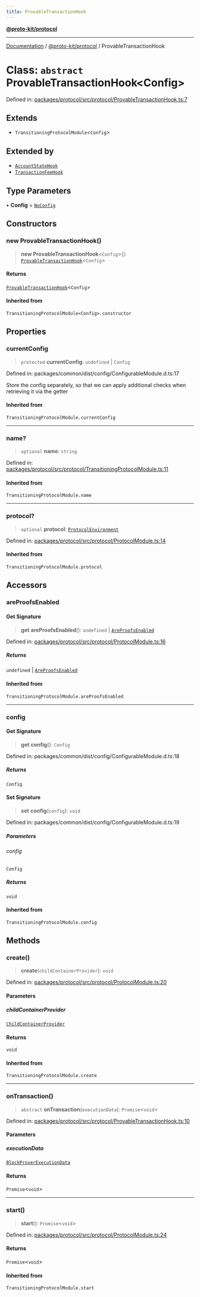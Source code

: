 ```yaml
---
title: ProvableTransactionHook
---
```


[**@proto-kit/protocol**](../README.md)

***

[Documentation](../../../README.md) / [@proto-kit/protocol](../README.md) / ProvableTransactionHook

# Class: `abstract` ProvableTransactionHook\<Config\>

Defined in: [packages/protocol/src/protocol/ProvableTransactionHook.ts:7](https://github.com/proto-kit/framework/blob/b953c754e500c62f01fbbd6d09adfb2f5577269d/packages/protocol/src/protocol/ProvableTransactionHook.ts#L7)

## Extends

- `TransitioningProtocolModule`\<`Config`\>

## Extended by

- [`AccountStateHook`](AccountStateHook.md)
- [`TransactionFeeHook`](../../library/classes/TransactionFeeHook.md)

## Type Parameters

• **Config** = [`NoConfig`](../../common/type-aliases/NoConfig.md)

## Constructors

### new ProvableTransactionHook()

> **new ProvableTransactionHook**\<`Config`\>(): [`ProvableTransactionHook`](ProvableTransactionHook.md)\<`Config`\>

#### Returns

[`ProvableTransactionHook`](ProvableTransactionHook.md)\<`Config`\>

#### Inherited from

`TransitioningProtocolModule<Config>.constructor`

## Properties

### currentConfig

> `protected` **currentConfig**: `undefined` \| `Config`

Defined in: packages/common/dist/config/ConfigurableModule.d.ts:17

Store the config separately, so that we can apply additional
checks when retrieving it via the getter

#### Inherited from

`TransitioningProtocolModule.currentConfig`

***

### name?

> `optional` **name**: `string`

Defined in: [packages/protocol/src/protocol/TransitioningProtocolModule.ts:11](https://github.com/proto-kit/framework/blob/b953c754e500c62f01fbbd6d09adfb2f5577269d/packages/protocol/src/protocol/TransitioningProtocolModule.ts#L11)

#### Inherited from

`TransitioningProtocolModule.name`

***

### protocol?

> `optional` **protocol**: [`ProtocolEnvironment`](../interfaces/ProtocolEnvironment.md)

Defined in: [packages/protocol/src/protocol/ProtocolModule.ts:14](https://github.com/proto-kit/framework/blob/b953c754e500c62f01fbbd6d09adfb2f5577269d/packages/protocol/src/protocol/ProtocolModule.ts#L14)

#### Inherited from

`TransitioningProtocolModule.protocol`

## Accessors

### areProofsEnabled

#### Get Signature

> **get** **areProofsEnabled**(): `undefined` \| [`AreProofsEnabled`](../../common/interfaces/AreProofsEnabled.md)

Defined in: [packages/protocol/src/protocol/ProtocolModule.ts:16](https://github.com/proto-kit/framework/blob/b953c754e500c62f01fbbd6d09adfb2f5577269d/packages/protocol/src/protocol/ProtocolModule.ts#L16)

##### Returns

`undefined` \| [`AreProofsEnabled`](../../common/interfaces/AreProofsEnabled.md)

#### Inherited from

`TransitioningProtocolModule.areProofsEnabled`

***

### config

#### Get Signature

> **get** **config**(): `Config`

Defined in: packages/common/dist/config/ConfigurableModule.d.ts:18

##### Returns

`Config`

#### Set Signature

> **set** **config**(`config`): `void`

Defined in: packages/common/dist/config/ConfigurableModule.d.ts:19

##### Parameters

###### config

`Config`

##### Returns

`void`

#### Inherited from

`TransitioningProtocolModule.config`

## Methods

### create()

> **create**(`childContainerProvider`): `void`

Defined in: [packages/protocol/src/protocol/ProtocolModule.ts:20](https://github.com/proto-kit/framework/blob/b953c754e500c62f01fbbd6d09adfb2f5577269d/packages/protocol/src/protocol/ProtocolModule.ts#L20)

#### Parameters

##### childContainerProvider

[`ChildContainerProvider`](../../common/interfaces/ChildContainerProvider.md)

#### Returns

`void`

#### Inherited from

`TransitioningProtocolModule.create`

***

### onTransaction()

> `abstract` **onTransaction**(`executionData`): `Promise`\<`void`\>

Defined in: [packages/protocol/src/protocol/ProvableTransactionHook.ts:10](https://github.com/proto-kit/framework/blob/b953c754e500c62f01fbbd6d09adfb2f5577269d/packages/protocol/src/protocol/ProvableTransactionHook.ts#L10)

#### Parameters

##### executionData

[`BlockProverExecutionData`](BlockProverExecutionData.md)

#### Returns

`Promise`\<`void`\>

***

### start()

> **start**(): `Promise`\<`void`\>

Defined in: [packages/protocol/src/protocol/ProtocolModule.ts:24](https://github.com/proto-kit/framework/blob/b953c754e500c62f01fbbd6d09adfb2f5577269d/packages/protocol/src/protocol/ProtocolModule.ts#L24)

#### Returns

`Promise`\<`void`\>

#### Inherited from

`TransitioningProtocolModule.start`
